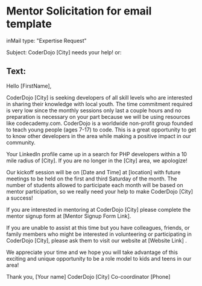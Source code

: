 # Mentor Solicitation for email template

inMail type: "Expertise Request"

Subject: CoderDojo [City] needs your help!
or: 

Text:
-------------
Hello [FirstName], 

CoderDojo [City] is seeking developers of all skill levels who are interested in sharing their knowledge with local youth. The time commitment required is very low since the monthly sessions only last a couple hours and no preparation is necessary on your part because we will be using resources like codecademy.com. CoderDojo is a worldwide non-profit group founded to teach young people (ages 7-17) to code. This is a great opportunity to get to know other developers in the area while making a positive impact in our community. 

Your LinkedIn profile came up in a search for PHP developers within a 10 mile radius of [City]. If you are no longer in the [City] area, we apologize! 

Our kickoff session will be on [Date and Time] at [location] with future meetings to be held on the first and third Saturday of the month. The number of students allowed to participate each month will be based on mentor participation, so we really need your help to make CoderDojo [City] a success! 

If you are interested in mentoring at CoderDojo [City] please complete the mentor signup form at
[Mentor Signup Form Link]. 

If you are unable to assist at this time but you have colleagues, friends, or family members who might be interested in volunteering or participating in CoderDojo [City], please ask them to visit our website at 
[Website Link] . 

We appreciate your time and we hope you will take advantage of this exciting and unique opportunity to be a role model to kids and teens in our area! 

Thank you, 
[Your name]
CoderDojo [City] Co-coordinator
[Phone]
